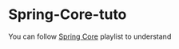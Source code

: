 # Spring-Core-tuto
You can follow
[Spring Core](https://www.youtube.com/playlist?list=PLGTrAf5-F1YIUo_AWConTTY_VWGJnveT8) playlist to understand
